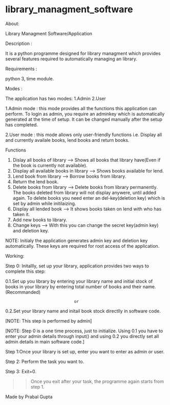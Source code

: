 # library_managment_software 

About:

Library Managment Software/Application

Description : 

It is a python programme designed for library managment which provides several features required to automatically managing an library.

Requirements :

python 3, time module.

Modes :

The application has two modes: 1.Admin 2.User 

1.Admin mode : this mode provides all the functions this application can perform. To login as admin, you require an 
adminkey which is automatically generated at the time of setup. It can be changed manually after the setup has completed. 

2.User mode : this mode allows only user-friendly functions i.e. Display all and currently availale books, lend books and return books. 

Functions
1. Dislay all books of library --> Shows all books that library have(Even if the book is currently not available).
2. Display all available books in library --> Shows books available for lend.
3. Lend book from library --> Borrow books from library.
4. Return the lend book.
5. Delete books from library --> Delete books from library permanently. The books deleted from library will not display anywere, until added again. To delete books you need enter an del-key(deletion key) which is set by admin while initilaizing.
6. Display all lended book --> It shows books taken on lend with who has taken it.
7. Add new books to library.
8. Change keys --> With this you can change the secret key(admin key) and deletion key.

NOTE: Initialy the application generates admin key and deletion key automatically. These keys are required for root access of the application.

Working:

Step 0: Initallly, set up your library, application provides two ways to complete this step:

 0.1.Set up you library by entering your library name and initial stock of books in your library by entering total number of books and their name.(Recommanded)
 
                                  or
 
 0.2.Set your library name and initail book stock directlly in software code.

[NOTE: This step is performed by admin]

[NOTE: Step 0 is a one time process, just to initialize. Using 0.1 you have to enter your admin details through input() and using 0.2 you directly set all admin details in main software code.]

Step 1:Once your library is set up, enter you want to enter as admin or user.

Step 2: Perform the task you want to.

Step 3: Exit=0.  
>> Once you exit after your task, the programme again starts from step 1.

Made by
Prabal Gupta

